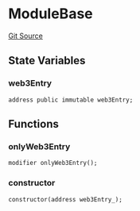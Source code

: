 # ModuleBase
[Git Source](https://github.com/Crossbell-Box/Crossbell-Contracts/blob/d7461dc986f92c02778fae6c468f62f2db6d2f91/contracts/modules/ModuleBase.sol)


## State Variables
### web3Entry

```solidity
address public immutable web3Entry;
```


## Functions
### onlyWeb3Entry


```solidity
modifier onlyWeb3Entry();
```

### constructor


```solidity
constructor(address web3Entry_);
```

